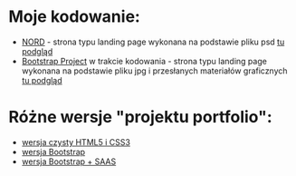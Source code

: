 # Moje kodowanie:
- [NORD](https://katarzynaizak.github.io/landingpage-nord/index.html) - strona typu landing page wykonana na podstawie pliku psd [tu podgląd](https://github.com/katarzynaizak/katarzynaizak.github.io/blob/master/landingpage-nord/Nord-preview.jpg)
- [Bootstrap Project](https://katarzynaizak.github.io/kurs-front-end-developer/warsztaty/bootstrap-warsztaty/index.html) w trakcie kodowania - strona typu landing page wykonana na podstawie pliku jpg i przesłanych materiałów graficznych [tu podgląd](https://github.com/katarzynaizak/kurs-front-end-developer/blob/master/warsztaty/bootstrap-warsztaty/bootstrap-project-preview.jpg)

# Różne wersje "projektu portfolio":
- [wersja czysty HTML5 i CSS3](https://katarzynaizak.github.io/portfolio/index.html)
- [wersja Bootstrap](https://katarzynaizak.github.io/portfolio-bootstrap/index.html)
- [wersja Bootstrap + SAAS](https://katarzynaizak.github.io/portfolio-bootstrap-sass/app/index.html)
